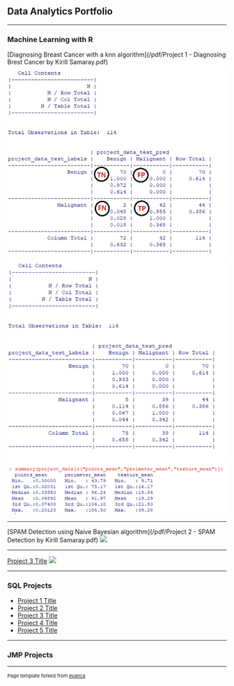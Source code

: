 ## Data Analytics Portfolio

---

### Machine Learning with R 

[Diagnosing Breast Cancer with a knn algorithm](/pdf/Project 1 - Diagnosing Brest Cancer by Kirill Samaray.pdf)
<img src="images/Project 1 crosstable.jpg?raw=true"/>
<img src="images/Project 1 crosstable_z.jpg?raw=true"/>
<img src="images/project 1 tables comparison.jpg?raw=true"/>

---
[SPAM Detection using Naive Bayesian algorithm](/pdf/Project 2 - SPAM Detection by Kirill Samaray.pdf)
<img src="images/dummy_thumbnail.jpg?raw=true"/>

---
[Project 3 Title](http://example.com/)
<img src="images/dummy_thumbnail.jpg?raw=true"/>

---

### SQL Projects

- [Project 1 Title](http://example.com/)
- [Project 2 Title](http://example.com/)
- [Project 3 Title](http://example.com/)
- [Project 4 Title](http://example.com/)
- [Project 5 Title](http://example.com/)

---

### JMP Projects




---
<p style="font-size:11px">Page template forked from <a href="https://github.com/evanca/quick-portfolio">evanca</a></p>
<!-- Remove above link if you don't want to attibute -->
